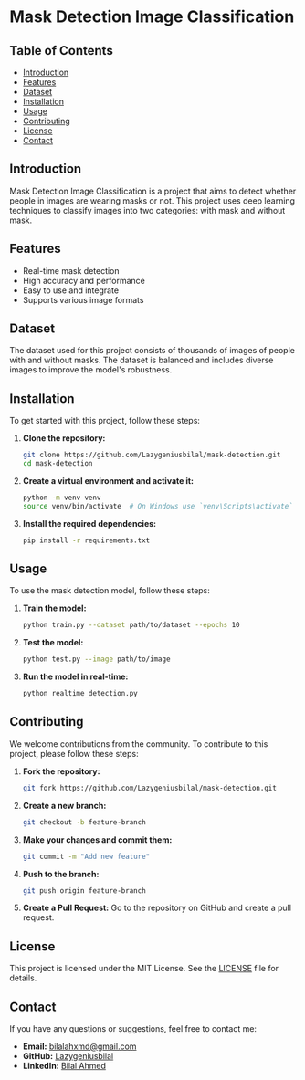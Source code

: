 # Mask Detection Image Classification

## Table of Contents

- [Introduction](#introduction)
- [Features](#features)
- [Dataset](#dataset)
- [Installation](#installation)
- [Usage](#usage)
- [Contributing](#contributing)
- [License](#license)
- [Contact](#contact)

## Introduction

Mask Detection Image Classification is a project that aims to detect whether people in images are wearing masks or not. This project uses deep learning techniques to classify images into two categories: with mask and without mask.

## Features

- Real-time mask detection
- High accuracy and performance
- Easy to use and integrate
- Supports various image formats

## Dataset

The dataset used for this project consists of thousands of images of people with and without masks. The dataset is balanced and includes diverse images to improve the model's robustness.

## Installation

To get started with this project, follow these steps:

1. **Clone the repository:**
    ```sh
    git clone https://github.com/Lazygeniusbilal/mask-detection.git
    cd mask-detection
    ```

2. **Create a virtual environment and activate it:**
    ```sh
    python -m venv venv
    source venv/bin/activate  # On Windows use `venv\Scripts\activate`
    ```

3. **Install the required dependencies:**
    ```sh
    pip install -r requirements.txt
    ```

## Usage

To use the mask detection model, follow these steps:

1. **Train the model:**
    ```sh
    python train.py --dataset path/to/dataset --epochs 10
    ```

2. **Test the model:**
    ```sh
    python test.py --image path/to/image
    ```

3. **Run the model in real-time:**
    ```sh
    python realtime_detection.py
    ```

## Contributing

We welcome contributions from the community. To contribute to this project, please follow these steps:

1. **Fork the repository:**
    ```sh
    git fork https://github.com/Lazygeniusbilal/mask-detection.git
    ```

2. **Create a new branch:**
    ```sh
    git checkout -b feature-branch
    ```

3. **Make your changes and commit them:**
    ```sh
    git commit -m "Add new feature"
    ```

4. **Push to the branch:**
    ```sh
    git push origin feature-branch
    ```

5. **Create a Pull Request:**
    Go to the repository on GitHub and create a pull request.

## License

This project is licensed under the MIT License. See the [LICENSE](LICENSE) file for details.

## Contact

If you have any questions or suggestions, feel free to contact me:

- **Email:** bilalahxmd@gmail.com
- **GitHub:** [Lazygeniusbilal](https://github.com/Lazygeniusbilal)
- **LinkedIn:** [Bilal Ahmed](www.linkedin.com/in/mir-bilal-ahmed)
